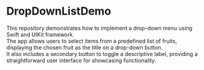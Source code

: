 # DropDownListDemo
This repository demonstrates how to implement a drop-down menu using Swift and UIKit framework.<br>
The app allows users to select items from a predefined list of fruits, displaying the chosen fruit as the title on a drop-down button.<br>
It also includes a secondary button to toggle a descriptive label, providing a straightforward user interface for showcasing functionality.<br>

